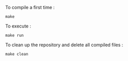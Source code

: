 To compile a first time :
```
make
```

To execute :
```
make run
```

To clean up the repository and delete all compiled files :
```
make clean
```